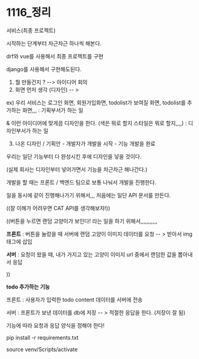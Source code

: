 # 1116_정리

서비스(최종 프로젝트)

시작하는 단계부터 차근차근 하나씩 해본다.

drf와 vue를 사용해서 최종 프로젝트를 구현

django를 사용해서 구현해도된다.



1. 뭘 만들건지 ? --> 아이디어 회의
2. 화면 먼저 생각 (디자인) -- > 

ex) 우리 서비스는 로그인 화면, 회원가입화면, todolist가 보여질 화면, todolist를 추가하는 화면,,,   : 기획부서가 하는 일

& 이런 아이디어에 맞게끔 디자인을 한다. (색은 뭐로 할지 스타일은 뭐로 할지,,,,) : 디자인부서가 하는 일

3. 나온 디자인 / 기획안 - 개발자가 개발을 시작 - 기능 개발을 완료



우리는 일단 기능부터 다 완성시킨 후에 디자인을 넣을 것이다.

(실제 회사는 디자인부터 넣어가면서 기능을 차근차근 해나간다.)



개발을 할 때는 프론트 / 백엔드 팀으로 보통 나눠서 개발을 진행한다.

일을 동시에 같이 진행해나가기 위해서,,, 처음에는 일단 API 문서를 만든다.



((잘 이해가 어려우면 CAT API를 생각해보자!))

((버튼을 누르면 랜덤 고양이가 보인다! 라는 일을 하기 위해서,,,,,,,,,,,

**프론트** : 버튼을 눌렀을 때 서버에 랜덤 고양이 이미지 데이터를 요청 -- > 받아서 img 태그에 삽입

**서버** : 요청이 왔을 때, 내가 가지고 있는 고양이 이미지 url 중에서 랜덤한 값을 뽑아내서 응답





))

**todo 추가하는 기능**

프론트 : 사용자가 입력한 todo content 데이터를 서버에 전송 

서버 : 프론트가 보낸 데이터를 db에 저장 -- > 적절한 응답을 한다. (저장이 잘 됨)



기능에 따라 요청과 응답 양식을 정해야 한다!





pip install -r requirements.txt

source venv/Scripts/activate









